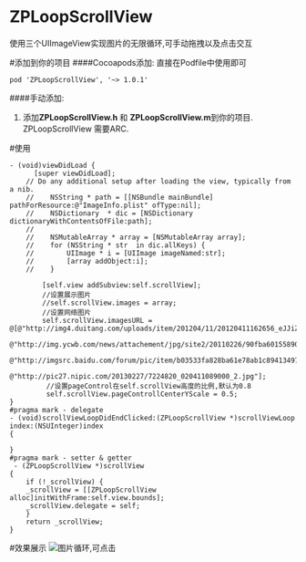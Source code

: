 # ZPLoopScrollView
使用三个UIImageView实现图片的无限循环,可手动拖拽以及点击交互

#添加到你的项目
####Cocoapods添加:
直接在Podfile中使用即可

	pod 'ZPLoopScrollView', '~> 1.0.1'
####手动添加:

1. 添加**ZPLoopScrollView.h** 和 **ZPLoopScrollView.m**到你的项目.
ZPLoopScrollView 需要ARC.

#使用

   	- (void)viewDidLoad {
		  [super viewDidLoad];
	 	// Do any additional setup after loading the view, typically from a nib.
	 	//    NSString * path = [[NSBundle mainBundle] pathForResource:@"ImageInfo.plist" ofType:nil];
		//    NSDictionary  * dic = [NSDictionary dictionaryWithContentsOfFile:path];
		//    
		//    NSMutableArray * array = [NSMutableArray array];
		//    for (NSString * str  in dic.allKeys) {
		//        UIImage * i = [UIImage imageNamed:str];
		//        [array addObject:i];
		//    }
    
    		[self.view addSubview:self.scrollView];
	    	//设置展示图片
		 	//self.scrollView.images = array;
			//设置网络图片
			self.scrollView.imagesURL = @[@"http://img4.duitang.com/uploads/item/201204/11/20120411162656_eJJiZ.jpeg",
		                                  @"http://img.ycwb.com/news/attachement/jpg/site2/20110226/90fba60155890ed3082500.jpg",
		                                  @"http://imgsrc.baidu.com/forum/pic/item/b03533fa828ba61e78ab1c894134970a314e59cb.jpg",
		                                  @"http://pic27.nipic.com/20130227/7224820_020411089000_2.jpg"];
			 //设置pageControl在self.scrollView高度的比例,默认为0.8
			 self.scrollView.pageControllCenterYScale = 0.5;
    }
	#pragma mark - delegate
    - (void)scrollViewLoopDidEndClicked:(ZPLoopScrollView *)scrollViewLoop index:(NSUInteger)index
    {
    
    }
    #pragma mark - setter & getter
     - (ZPLoopScrollView *)scrollView
    {
    	if (!_scrollView) {
        _scrollView = [[ZPLoopScrollView alloc]initWithFrame:self.view.bounds];
        _scrollView.delegate = self;
    	}
    	return _scrollView;
    }
	
#效果展示
![图片循环,可点击](https://github.com/twenty-zp/Nothing/blob/master/2016-05-31%2016_54_22.gif)
